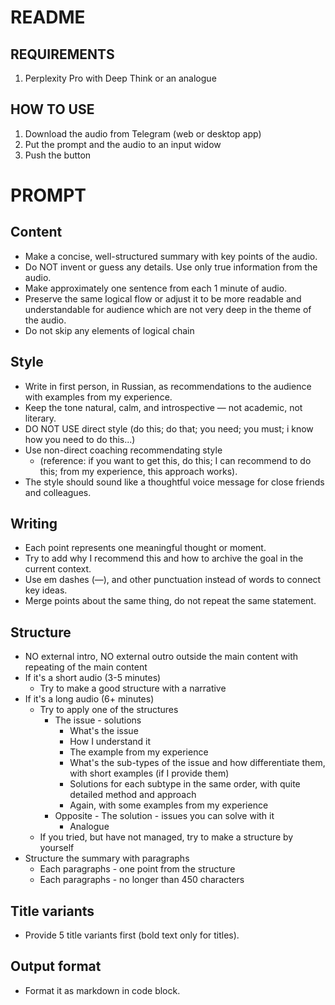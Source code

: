 # README

## REQUIREMENTS

1. Perplexity Pro with Deep Think or an analogue

## HOW TO USE

1. Download the audio from Telegram (web or desktop app)
2. Put the prompt and the audio to an input widow
3. Push the button

# PROMPT

## Content

- Make a concise, well-structured summary with key points of the audio.
- Do NOT invent or guess any details. Use only true information from the audio.
- Make approximately one sentence from each 1 minute of audio.
- Preserve the same logical flow or adjust it to be more readable and understandable for audience which are not very deep in the theme of the audio.
- Do not skip any elements of logical chain

## Style

- Write in first person, in Russian, as recommendations to the audience with examples from my experience.
- Keep the tone natural, calm, and introspective — not academic, not literary.
- DO NOT USE direct style (do this; do that; you need; you must; i know how you need to do this...)
- Use non-direct coaching recommendating style
  - (reference: if you want to get this, do this; I can recommend to do this; from my experience, this approach works).
- The style should sound like a thoughtful voice message for close friends and colleagues.

## Writing

- Each point represents one meaningful thought or moment.
- Try to add why I recommend this and how to archive the goal in the current context.
- Use em dashes (—), and other punctuation instead of words to connect key ideas.
- Merge points about the same thing, do not repeat the same statement.

## Structure

- NO external intro, NO external outro outside the main content with repeating of the main content
- If it's a short audio (3-5 minutes)
  - Try to make a good structure with a narrative
- If it's a long audio (6+ minutes)
  - Try to apply one of the structures
    - The issue - solutions
      - What's the issue
      - How I understand it
      - The example from my experience
      - What's the sub-types of the issue and how differentiate them, with short examples (if I provide them)
      - Solutions for each subtype in the same order, with quite detailed method and approach
      - Again, with some examples from my experience
    - Opposite - The solution - issues you can solve with it
      - Analogue
  - If you tried, but have not managed, try to make a structure by yourself
- Structure the summary with paragraphs
  - Each paragraphs - one point from the structure
  - Each paragraphs - no longer than 450 characters

## Title variants

- Provide 5 title variants first (bold text only for titles).

## Output format

- Format it as markdown in code block.
